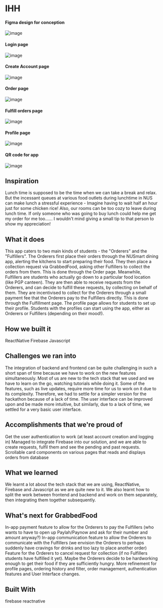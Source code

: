 # IHH

#### Figma design for conception
![image](https://user-images.githubusercontent.com/97509680/205793980-8d23ff59-7899-46d0-8a61-a1d6d5f6f856.png)
#### Login page
![image](https://user-images.githubusercontent.com/97509680/205794004-12ac76b1-f45b-4cc1-8f9d-1128ed72fc9d.png)
#### Create Account page
![image](https://user-images.githubusercontent.com/97509680/205794201-6e18d966-2086-4d63-81c2-2c3a75c95e2a.png)
#### Order page
![image](https://user-images.githubusercontent.com/97509680/205794246-d577a470-06a7-454c-bf4d-3ef26e768170.png)
#### Fulfill orders page
![image](https://user-images.githubusercontent.com/97509680/205794287-25444a65-e9f6-4578-b79f-9b5876ea9291.png)
#### Profile page
![image](https://user-images.githubusercontent.com/97509680/205794305-95306952-03c6-4e46-8643-fa95ac54b104.png)
#### QR code for app
![image](https://user-images.githubusercontent.com/97509680/205794326-874810e7-0f2d-43bc-9bf1-e697a0a294d3.png)


## Inspiration
Lunch time is supposed to be the time when we can take a break and relax. But the incessant queues at various food outlets during lunchtime in NUS can make lunch a stressful experience - Imagine having to wait half an hour just for some chicken rice! Also, our rooms can be too cozy to leave during lunch time. If only someone who was going to buy lunch could help me get my order for me too...... I wouldn't mind giving a small tip to that person to show my appreciation!

## What it does
This app caters to two main kinds of students - the "Orderers" and the "Fulfillers". The Orderers first place their orders through the NUSmart dining app, alerting the kitchens to start preparing their food. They then place a collection request via GrabbedFood, asking other Fulfillers to collect the orders from them. This is done through the Order page.
Meanwhile, Fulfillers are students who actually go down to a particular food location (like PGP canteen). They are then able to receive requests from the Orderers, and can decide to fulfill these requests, by collecting on behalf of them. They are incentivised to collect for the Orderers through a small payment fee that the Orderers pay to the Fulfillers directly. This is done through the Fulfillment page.
The profile page allows for students to set up their profile. Students with the profiles can start using the app, either as Orderers or Fulfillers (depending on their mood!).

## How we built it
ReactNative
Firebase
Javascript

## Challenges we ran into
The integration of backend and frontend can be quite challenging in such a short span of time because we have to work on the new features simultaneously.
Most of us are new to the tech stack that we used and we have to learn on the go, watching tutorials while doing it.
Some of the features, such as live updates, require more time for us to work on it due to its complexity. Therefore, we had to settle for a simpler version for the hackathon because of a lack of time.
The user interface can be improved upon and be made more intuitive, but similarly, due to a lack of time, we settled for a very basic user interface.

## Accomplishments that we're proud of
Get the user authentication to work (at least account creation and logging in)
Managed to integrate Firebase into our solution, and we are able to create requests, fulfil them and see the pending and past requests.
Scrollable card components on various pages that reads and displays orders from database

## What we learned
We learnt a lot about the tech stack that we are using, ReactNative, Firebase and Javascript as we are quite new to it.
We also learnt how to split the work between frontend and backend and work on them separately, then integrating them together subsequently.

## What's next for GrabbedFood
In-app payment feature to allow for the Orderers to pay the Fulfillers (who wants to have to open up Paylah/Paynow and ask for their number and amount anyway?)
In-app communication feature to allow the Orderers to communicate with the Fulfillers (we envision the Orderers to perhaps suddenly have cravings for drinks and too lazy to place another order)
Feature for the Orderers to cancel request for collection (if no Fulfillers students have fulfilled it yet).
Maybe the Orderers decide to be hardworking enough to get their food if they are sufficiently hungry.
More refinement for profile pages, ordering history and filter, order management, authentication features and User Interface changes.

## Built With
firebase
reactnative
